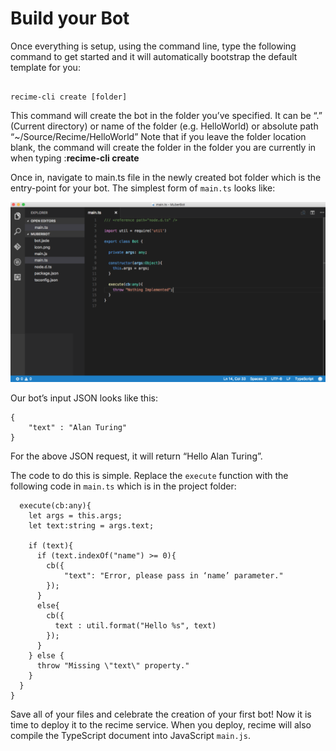# Build your Bot
Once everything is setup, using the command line, type the following command to get started and it will automatically bootstrap the default template for you:

```

recime-cli create [folder]

```

This command will create the bot in the folder you’ve specified.  It can be “.” (Current directory) or name of the folder (e.g. HelloWorld) or absolute path “~/Source/Recime/HelloWorld”
Note that if you leave the folder location blank, the command will create the folder in the folder you are currently in when typing :**recime-cli create**

Once in, navigate to main.ts file in the newly created bot folder which is the entry-point for your bot. The simplest form of `main.ts` looks like:

![](build-1a.png)

Our bot’s input JSON looks like this:

    {
        "text" : "Alan Turing"
    }

For the above JSON request, it will return “Hello Alan Turing”.

The code to do this is simple. Replace the `execute` function with the following code in `main.ts` which is in the project folder:

```
  execute(cb:any){
    let args = this.args;
    let text:string = args.text;

    if (text){
      if (text.indexOf("name") >= 0){
        cb({
            "text": "Error, please pass in ‘name’ parameter."
        });
      }
      else{
        cb({
          text : util.format("Hello %s", text)
        });
      }
    } else {
      throw "Missing \"text\" property."
    }
  }
}

```

Save all of your files and celebrate the creation of your first bot! Now it is time to deploy it to the recime service. When you deploy, recime will also compile the TypeScript document into JavaScript `main.js`.
